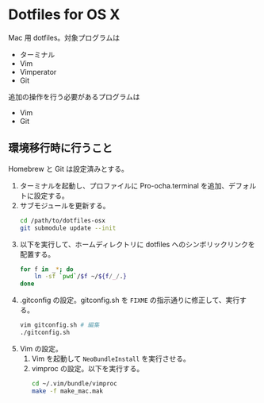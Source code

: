 Dotfiles for OS X
==================
Mac 用 dotfiles。対象プログラムは

* ターミナル
* Vim
* Vimperator
* Git

追加の操作を行う必要があるプログラムは

* Vim
* Git

環境移行時に行うこと
--------------------
Homebrew と Git は設定済みとする。

1. ターミナルを起動し、プロファイルに Pro-ocha.terminal を追加、デフォルトに設定する。
2. サブモジュールを更新する。
    ```bash
    cd /path/to/dotfiles-osx
    git submodule update --init
    ```
3. 以下を実行して、ホームディレクトリに dotfiles へのシンボリックリンクを配置する。
    ```bash
    for f in _*; do
        ln -sf `pwd`/$f ~/${f/_/.}
    done
    ```
4. .gitconfig の設定。gitconfig.sh を `FIXME` の指示通りに修正して、実行する。
    ```bash
    vim gitconfig.sh # 編集
    ./gitconfig.sh
    ```
5. Vim の設定。
    1. Vim を起動して `NeoBundleInstall` を実行させる。
    2. vimproc の設定。以下を実行する。
        ```bash
        cd ~/.vim/bundle/vimproc
        make -f make_mac.mak
        ```
